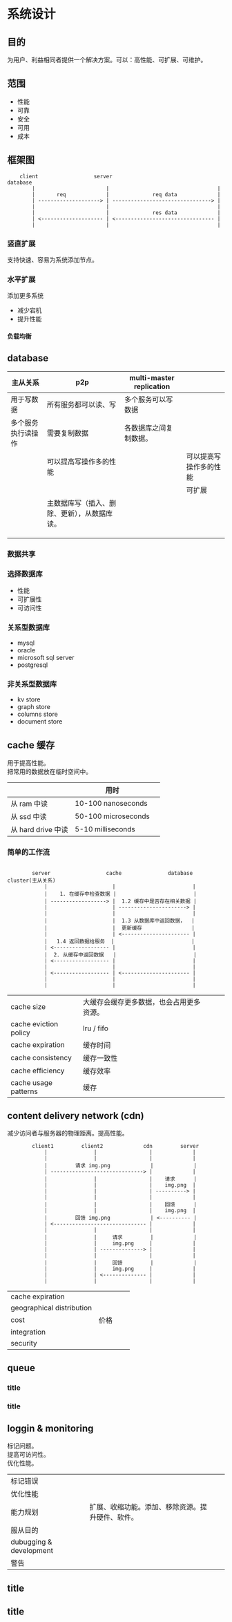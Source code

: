 # 系统设计

## 目的

为用户、利益相同者提供一个解决方案。可以：高性能、可扩展、可维护。

## 范围

- 性能
- 可靠
- 安全
- 可用
- 成本

## 框架图

```
    client                  server                              database
        |                       |                                   |
        |       req             |              req data             |
        | --------------------> | --------------------------------> |
        |                       |                                   |
        |                       |              res data             |
        | <-------------------- | <-------------------------------- |
        |                       |                                   |
```

### 竖直扩展

支持快速、容易为系统添加节点。

### 水平扩展

添加更多系统

- 减少宕机
- 提升性能

#### 负载均衡

## database

| 主从关系           | p2p                                          | multi-master replication |                        |
| ------------------ | -------------------------------------------- | ------------------------ | ---------------------- |
| 用于写数据         | 所有服务都可以读、写                         | 多个服务可以写数据       |                        |
| 多个服务执行读操作 | 需要复制数据                                 | 各数据库之间复制数据。   |                        |
|                    | 可以提高写操作多的性能                       |                          | 可以提高写操作多的性能 |
|                    |                                              |                          | 可扩展                 |
|                    | 主数据库写（插入、删除、更新），从数据库读。 |                          |                        |
|                    |                                              |                          |                        |
|                    |                                              |                          |                        |
|                    |                                              |                          |                        |

### 数据共享

### 选择数据库

- 性能
- 可扩展性
- 可访问性

### 关系型数据库

- mysql
- oracle
- microsoft sql server
- postgresql

### 非关系型数据库

- kv store
- graph store
- columns store
- document store

## cache 缓存

用于提高性能。  
把常用的数据放在临时空间中。

|                    | 用时                |     |
| ------------------ | ------------------- | --- |
| 从 ram 中读        | 10-100 nanoseconds  |     |
| 从 ssd 中读        | 50-100 microseconds |     |
| 从 hard drive 中读 | 5-10 milliseconds   |     |

### 简单的工作流

```

        server                  cache               database cluster(主从关系)
            |                     |                         |
            |    1. 在缓存中检查数据 |                         |
            | ------------------> |  1.2 缓存中是否存在相关数据 |
            |                     | ----------------------> |
            |                     |                         |
            |                     |  1.3 从数据库中返回数据，  |
            |                     |  更新缓存                |
            |                     | <---------------------- |
            |   1.4 返回数据给服务  |                         |
            | <------------------ |                         |
            |  2. 从缓存中返回数据   |                         |
            | <------------------ |                         |
            |                     |                         |
            | <------------------ | <---------------------- |
            |                     |                         |
            |                     |                         |
```

|                       |                                          |     |     |     |
| --------------------- | ---------------------------------------- | --- | --- | --- |
| cache size            | 大缓存会缓存更多数据，也会占用更多资源。 |     |     |     |
| cache eviction policy | lru / fifo                               |     |     |     |
| cache expiration      | 缓存时间                                 |     |     |     |
| cache consistency     | 缓存一致性                               |     |     |     |
| cache efficiency      | 缓存效率                                 |     |     |     |
| cache usage patterns  | 缓存                                     |     |     |     |

## content delivery network (cdn)

减少访问者与服务器的物理距离。提高性能。

```
        client1         client2             cdn         server
            |               |                 |             |
            |               |                 |             |
            |         请求 img.png             |             |
            | ------------------------------> |             |
            |               |                 |    请求      |
            |               |                 |    img.png  |
            |               |                 | ----------> |
            |               |                 |             |
            |               |                 |    回馈      |
            |               |                 |    img.png  |
            |         回馈 img.png             | <---------- |
            | <------------------------------ |             |
            |               |                 |             |
            |               |     请求         |             |
            |               |     img.png     |             |
            |               | --------------> |             |
            |               |                 |             |
            |               |     回馈         |             |
            |               |     img.png     |             |
            |               | <-------------- |             |
            |               |                 |             |
```

|                           |      |     |     |
| ------------------------- | ---- | --- | --- |
| cache expiration          |      |     |     |
| geographical distribution |      |     |     |
| cost                      | 价格 |     |     |
| integration               |      |     |     |
| security                  |      |     |     |

## queue

### title

### title

## loggin & monitoring

标记问题。  
提高可访问性。  
优化性能。

|                         |                                                  |     |     |
| ----------------------- | ------------------------------------------------ | --- | --- |
| 标记错误                |                                                  |     |     |
| 优化性能                |                                                  |     |     |
| 能力规划                | 扩展、收缩功能。添加、移除资源。提升硬件、软件。 |     |     |
| 服从目的                |                                                  |     |     |
| dubugging & development |                                                  |     |     |
| 警告                    |                                                  |     |     |

## title

## title
